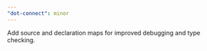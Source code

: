 ```yaml
---
"dot-connect": minor
---
```


Add source and declaration maps for improved debugging and type checking.
